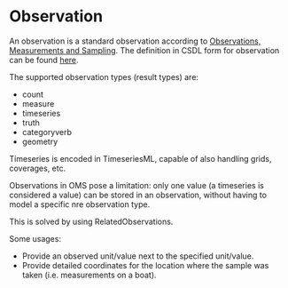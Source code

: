 # Observation

An observation is a standard observation according to [Observations, Measurements and Sampling](...).
The definition in CSDL form for observation can be found [here](Definition/csdl/v2023.01/csdl.xml).

The supported observation types (result types) are:

- count
- measure
- timeseries
- truth
- categoryverb
- geometry

Timeseries is encoded in TimeseriesML, capable of also handling grids, coverages, etc.

Observations in OMS pose a limitation: only one value (a timeseries is considered a value) can be stored in an observation, without having to model a specific nre observation type.

This is solved by using RelatedObservations.

Some usages:

- Provide an observed unit/value next to the specified unit/value.
- Provide detailed coordinates for the location where the sample was taken (i.e. measurements on a boat).
